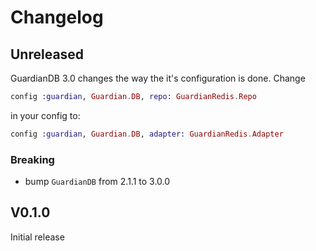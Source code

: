 # Changelog

## Unreleased
GuardianDB 3.0 changes the way the it's configuration is done.
Change
```elixir
config :guardian, Guardian.DB, repo: GuardianRedis.Repo
```
in your config to:
```elixir
config :guardian, Guardian.DB, adapter: GuardianRedis.Adapter
```
### Breaking
- bump `GuardianDB` from 2.1.1 to 3.0.0

## V0.1.0

Initial release
